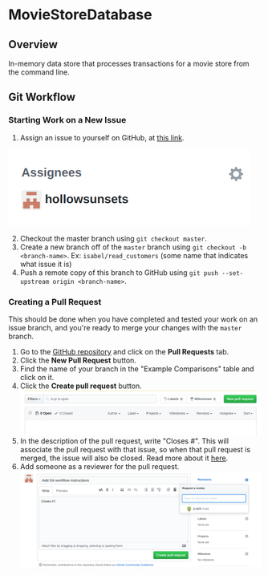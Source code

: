 # MovieStoreDatabase

## Overview

In-memory data store that processes transactions for a movie store from the command line.




## Git Workflow

### Starting Work on a New Issue
1. Assign an issue to yourself on GitHub, at [this link](https://github.com/hollowsunsets/MovieStoreDatabase/issues).

![Example of GitHub issue UI](docs/issue.png)

2. Checkout the master branch using `git checkout master`.
3. Create a new branch off of the `master` branch using `git checkout -b <branch-name>`. Ex: `isabel/read_customers` (some name that indicates what issue it is)
4. Push a remote copy of this branch to GitHub using `git push --set-upstream origin <branch-name>`.


### Creating a Pull Request
This should be done when you have completed and tested your work on an issue branch, and you're ready to merge your changes with the `master` branch.

1. Go to the [GitHub repository](https://github.com/hollowsunsets/MovieStoreDatabase) and click on the **Pull Requests** tab.
2. Click the **New Pull Request** button.
3. Find the name of your branch in the "Example Comparisons" table and click on it.
4. Click the **Create pull request** button.
![Example of pull request UI 1](docs/pull-request-header.png)
5. In the description of the pull request, write "Closes #<Issue Number>". This will associate the pull request with that issue, so when that pull request is merged, the issue will also be closed. Read more about it [here](https://help.github.com/en/github/managing-your-work-on-github/linking-a-pull-request-to-an-issue).
6. Add someone as a reviewer for the pull request.
![Example of pull request UI 2](docs/pull-request-desc.png)


